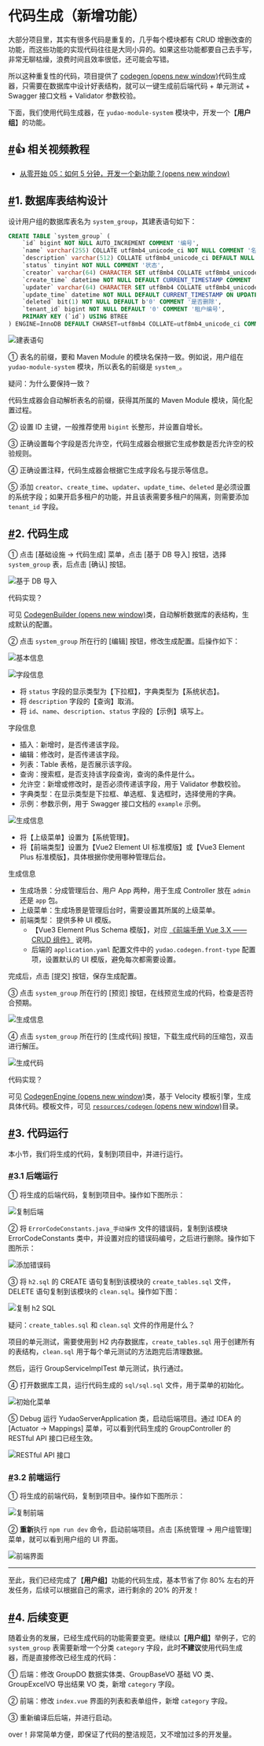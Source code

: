# 代码生成（新增功能）

大部分项目里，其实有很多代码是重复的，几乎每个模块都有 CRUD 增删改查的功能，而这些功能的实现代码往往是大同小异的。如果这些功能都要自己去手写，非常无聊枯燥，浪费时间且效率很低，还可能会写错。

所以这种重复性的代码，项目提供了 [codegen (opens new window)](https://github.com/YunaiV/ruoyi-vue-pro/tree/master/yudao-module-infra/yudao-module-infra-biz/src/main/java/cn/iocoder/yudao/module/infra/service/codegen)代码生成器，只需要在数据库中设计好表结构，就可以一键生成前后端代码 + 单元测试 + Swagger 接口文档 + Validator 参数校验。

下面，我们使用代码生成器，在 `yudao-module-system` 模块中，开发一个【**用户组**】的功能。

## [#](https://doc.iocoder.cn/new-feature/#👍-相关视频教程)👍 相关视频教程

- [从零开始 05：如何 5 分钟，开发一个新功能？(opens new window)](https://t.zsxq.com/07Jm2vrzJ)

## [#](https://doc.iocoder.cn/new-feature/#_1-数据库表结构设计)1. 数据库表结构设计

设计用户组的数据库表名为 `system_group`，其建表语句如下：

```sql
CREATE TABLE `system_group` (
    `id` bigint NOT NULL AUTO_INCREMENT COMMENT '编号',
    `name` varchar(255) COLLATE utf8mb4_unicode_ci NOT NULL COMMENT '名字',
    `description` varchar(512) COLLATE utf8mb4_unicode_ci DEFAULT NULL COMMENT '描述',
    `status` tinyint NOT NULL COMMENT '状态',
    `creator` varchar(64) CHARACTER SET utf8mb4 COLLATE utf8mb4_unicode_ci DEFAULT '' COMMENT '创建者',
    `create_time` datetime NOT NULL DEFAULT CURRENT_TIMESTAMP COMMENT '创建时间',
    `updater` varchar(64) CHARACTER SET utf8mb4 COLLATE utf8mb4_unicode_ci DEFAULT '' COMMENT '更新者',
    `update_time` datetime NOT NULL DEFAULT CURRENT_TIMESTAMP ON UPDATE CURRENT_TIMESTAMP COMMENT '更新时间',
    `deleted` bit(1) NOT NULL DEFAULT b'0' COMMENT '是否删除',
    `tenant_id` bigint NOT NULL DEFAULT '0' COMMENT '租户编号',
    PRIMARY KEY (`id`) USING BTREE
) ENGINE=InnoDB DEFAULT CHARSET=utf8mb4 COLLATE=utf8mb4_unicode_ci COMMENT='用户组';
```

![建表语句](https://doc.iocoder.cn/img/%E4%BB%A3%E7%A0%81%E7%94%9F%E6%88%90/01.png)

① 表名的前缀，要和 Maven Module 的模块名保持一致。例如说，用户组在 `yudao-module-system` 模块，所以表名的前缀是 `system_`。

疑问：为什么要保持一致？

代码生成器会自动解析表名的前缀，获得其所属的 Maven Module 模块，简化配置过程。

② 设置 ID 主键，一般推荐使用 `bigint` 长整形，并设置自增长。

③ 正确设置每个字段是否允许空，代码生成器会根据它生成参数是否允许空的校验规则。

④ 正确设置注释，代码生成器会根据它生成字段名与提示等信息。

⑤ 添加 `creator`、`create_time`、`updater`、`update_time`、`deleted` 是必须设置的系统字段；如果开启多租户的功能，并且该表需要多租户的隔离，则需要添加 `tenant_id` 字段。

## [#](https://doc.iocoder.cn/new-feature/#_2-代码生成)2. 代码生成

① 点击 [基础设施 -> 代码生成] 菜单，点击 [基于 DB 导入] 按钮，选择 `system_group` 表，后点击 [确认] 按钮。

![基于 DB 导入](https://doc.iocoder.cn/img/%E4%BB%A3%E7%A0%81%E7%94%9F%E6%88%90/02.png)

代码实现？

可见 [CodegenBuilder (opens new window)](https://github.com/YunaiV/ruoyi-vue-pro/blob/master/yudao-module-infra/yudao-module-infra-biz/src/main/java/cn/iocoder/yudao/module/infra/service/codegen/inner/CodegenBuilder.java)类，自动解析数据库的表结构，生成默认的配置。

② 点击 `system_group` 所在行的 [编辑] 按钮，修改生成配置。后操作如下：

![基本信息](https://doc.iocoder.cn/img/%E4%BB%A3%E7%A0%81%E7%94%9F%E6%88%90/03.png)

![字段信息](https://doc.iocoder.cn/img/%E4%BB%A3%E7%A0%81%E7%94%9F%E6%88%90/04.png)

- 将 `status` 字段的显示类型为【下拉框】，字典类型为【系统状态】。
- 将 `description` 字段的【查询】取消。
- 将 `id`、`name`、`description`、`status` 字段的【示例】填写上。

字段信息

- 插入：新增时，是否传递该字段。
- 编辑：修改时，是否传递该字段。
- 列表：Table 表格，是否展示该字段。
- 查询：搜索框，是否支持该字段查询，查询的条件是什么。
- 允许空：新增或修改时，是否必须传递该字段，用于 Validator 参数校验。
- 字典类型：在显示类型是下拉框、单选框、复选框时，选择使用的字典。
- 示例：参数示例，用于 Swagger 接口文档的 `example` 示例。

![生成信息](https://doc.iocoder.cn/img/%E4%BB%A3%E7%A0%81%E7%94%9F%E6%88%90/05.png)

- 将【上级菜单】设置为【系统管理】。
- 将【前端类型】设置为【Vue2 Element UI 标准模版】或【Vue3 Element Plus 标准模版】，具体根据你使用哪种管理后台。

生成信息

- 生成场景：分成管理后台、用户 App 两种，用于生成 Controller 放在 `admin` 还是 `app` 包。
- 上级菜单：生成场景是管理后台时，需要设置其所属的上级菜单。
- 前端类型： 提供多种 UI 模版。
  - 【Vue3 Element Plus Schema 模版】，对应 [《前端手册 Vue 3.X —— CRUD 组件》](https://doc.iocoder.cn/vue3/crud-schema) 说明。
  - 后端的 `application.yaml` 配置文件中的 `yudao.codegen.front-type` 配置项，设置默认的 UI 模版，避免每次都需要设置。

完成后，点击 [提交] 按钮，保存生成配置。

③ 点击 `system_group` 所在行的 [预览] 按钮，在线预览生成的代码，检查是否符合预期。

![生成信息](https://doc.iocoder.cn/img/%E4%BB%A3%E7%A0%81%E7%94%9F%E6%88%90/06.png)

④ 点击 `system_group` 所在行的 [生成代码] 按钮，下载生成代码的压缩包，双击进行解压。

![生成代码](https://doc.iocoder.cn/img/%E4%BB%A3%E7%A0%81%E7%94%9F%E6%88%90/07.png)

代码实现？

可见 [CodegenEngine (opens new window)](https://github.com/YunaiV/ruoyi-vue-pro/blob/master/yudao-module-infra/yudao-module-infra-biz/src/main/java/cn/iocoder/yudao/module/infra/service/codegen/inner/CodegenEngine.java)类，基于 Velocity 模板引擎，生成具体代码。模板文件，可见 [`resources/codegen` (opens new window)](https://github.com/YunaiV/ruoyi-vue-pro/tree/master/yudao-module-infra/yudao-module-infra-biz/src/main/resources/codegen)目录。

## [#](https://doc.iocoder.cn/new-feature/#_3-代码运行)3. 代码运行

本小节，我们将生成的代码，复制到项目中，并进行运行。

### [#](https://doc.iocoder.cn/new-feature/#_3-1-后端运行)3.1 后端运行

① 将生成的后端代码，复制到项目中。操作如下图所示：

![复制后端](https://doc.iocoder.cn/img/%E4%BB%A3%E7%A0%81%E7%94%9F%E6%88%90/10.png)

② 将 `ErrorCodeConstants.java_手动操作` 文件的错误码，复制到该模块 ErrorCodeConstants 类中，并设置对应的错误码编号，之后进行删除。操作如下图所示：

![添加错误码](https://doc.iocoder.cn/img/%E4%BB%A3%E7%A0%81%E7%94%9F%E6%88%90/11.png)

③ 将 `h2.sql` 的 CREATE 语句复制到该模块的 `create_tables.sql` 文件，DELETE 语句复制到该模块的 `clean.sql`。操作如下图：

![复制 h2 SQL](https://doc.iocoder.cn/img/%E4%BB%A3%E7%A0%81%E7%94%9F%E6%88%90/12.png)

疑问：`create_tables.sql` 和 `clean.sql` 文件的作用是什么？

项目的单元测试，需要使用到 H2 内存数据库，`create_tables.sql` 用于创建所有的表结构，`clean.sql` 用于每个单元测试的方法跑完后清理数据。

然后，运行 GroupServiceImplTest 单元测试，执行通过。

④ 打开数据库工具，运行代码生成的 `sql/sql.sql` 文件，用于菜单的初始化。

![初始化菜单](https://doc.iocoder.cn/img/%E4%BB%A3%E7%A0%81%E7%94%9F%E6%88%90/13.png)

⑤ Debug 运行 YudaoServerApplication 类，启动后端项目。通过 IDEA 的 [Actuator -> Mappings] 菜单，可以看到代码生成的 GroupController 的 RESTful API 接口已经生效。

![RESTful API 接口](https://doc.iocoder.cn/img/%E4%BB%A3%E7%A0%81%E7%94%9F%E6%88%90/14.png)

### [#](https://doc.iocoder.cn/new-feature/#_3-2-前端运行)3.2 前端运行

① 将生成的前端代码，复制到项目中。操作如下图所示：

![复制前端](https://doc.iocoder.cn/img/%E4%BB%A3%E7%A0%81%E7%94%9F%E6%88%90/15.png)

② **重新**执行 `npm run dev` 命令，启动前端项目。点击 [系统管理 -> 用户组管理] 菜单，就可以看到用户组的 UI 界面。

![前端界面](https://doc.iocoder.cn/img/%E4%BB%A3%E7%A0%81%E7%94%9F%E6%88%90/16.png)

------

至此，我们已经完成了【**用户组**】功能的代码生成，基本节省了你 80% 左右的开发任务，后续可以根据自己的需求，进行剩余的 20% 的开发！

## [#](https://doc.iocoder.cn/new-feature/#_4-后续变更)4. 后续变更

随着业务的发展，已经生成代码的功能需要变更。继续以【**用户组**】举例子，它的 `system_group` 表需要新增一个分类 `category` 字段，此时**不建议**使用代码生成器，而是直接修改已经生成的代码：

① 后端：修改 GroupDO 数据实体类、GroupBaseVO 基础 VO 类、GroupExcelVO 导出结果 VO 类，新增 `category` 字段。

② 前端：修改 `index.vue` 界面的列表和表单组件，新增 `category` 字段。

③ 重新编译后后端，并进行启动。

over！非常简单方便，即保证了代码的整洁规范，又不增加过多的开发量。